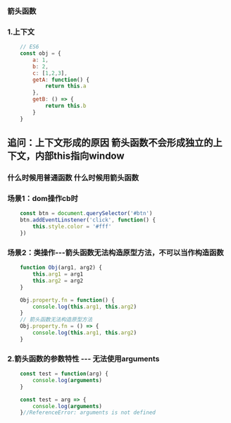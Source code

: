 ### 箭头函数

### 1.上下文
```js
    // ES6
    const obj = {
        a: 1,
        b: 2,
        c: [1,2,3],
        getA: function() {
            return this.a
        },
        getB: () => {
            return this.b
        }
    }
```
## 追问：上下文形成的原因 箭头函数不会形成独立的上下文，内部this指向window

### 什么时候用普通函数 什么时候用箭头函数
### 场景1：dom操作cb时
```js
    const btn = document.querySelector('#btn')
    btn.addEventLinstener('click', function() {
        this.style.color = '#fff'
    })
```

### 场景2：类操作---箭头函数无法构造原型方法，不可以当作构造函数
```js
    function Obj(arg1, arg2) {
        this.arg1 = arg1
        this.arg2 = arg2
    }

    Obj.property.fn = function() {
        console.log(this.arg1, this.arg2)
    }
    // 箭头函数无法构造原型方法
    Obj.property.fn = () => {
        console.log(this.arg1, this.arg2)
    }
```

### 2.箭头函数的参数特性 --- 无法使用arguments
```js
    const test = function(arg) {
        console.log(arguments)
    }

    const test = arg => {
        console.log(arguments)
    }//ReferenceError: arguments is not defined
```


